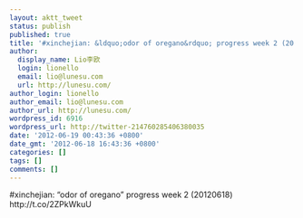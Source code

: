 ```yaml
---
layout: aktt_tweet
status: publish
published: true
title: '#xinchejian: &ldquo;odor of oregano&rdquo; progress week 2 (20...'
author:
  display_name: Lio李欧
  login: lionello
  email: lio@lunesu.com
  url: http://lunesu.com/
author_login: lionello
author_email: lio@lunesu.com
author_url: http://lunesu.com/
wordpress_id: 6916
wordpress_url: http://twitter-214760285406380035
date: '2012-06-19 00:43:36 +0800'
date_gmt: '2012-06-18 16:43:36 +0800'
categories: []
tags: []
comments: []
---
```

<p>#xinchejian: &ldquo;odor of oregano&rdquo; progress week 2 (20120618) http:&#47;&#47;t.co&#47;2ZPkWkuU</p>
